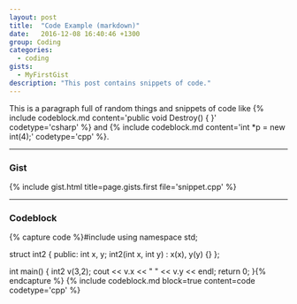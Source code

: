 ```yaml
---
layout: post
title:  "Code Example (markdown)"
date:   2016-12-08 16:40:46 +1300
group: Coding
categories:
  - coding
gists:
  - MyFirstGist
description: "This post contains snippets of code."
---
```

This is a paragraph full of random things and snippets of code like {% include codeblock.md content='public void Destroy() { }' codetype='csharp' %} and {% include codeblock.md content='int *p = new int(4);' codetype='cpp' %}.

---

### Gist

{% include gist.html title=page.gists.first file='snippet.cpp' %}

---

### Codeblock

{% capture code %}#include <iostream>
using namespace std;

struct int2 {
public:
	int x, y;
	int2(int x, int y) : x(x), y(y) {}
};

int main() {
	int2 v(3,2);
	cout << v.x << " " << v.y << endl;
	return 0;
}{% endcapture %}
{% include codeblock.md block=true content=code codetype='cpp' %}